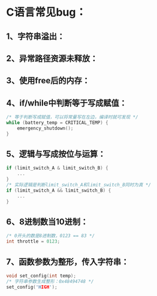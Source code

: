 # C语言常见bug：

## 1、字符串溢出：



## 2、异常路径资源未释放：



## 3、使用free后的内存：



## 4、if/while中判断等于写成赋值：

```c
/* 等于判断写成赋值，可以将常量写在左边，编译时就可发现 */
while (battery_temp = CRITICAL_TEMP) {
    emergency_shutdown();
}
```

## 5、逻辑与写成按位与运算：

```c
if (limit_switch_A & limit_switch_B) {
    ...
}
/* 实际逻辑是判断limit_switch_A和limit_switch_B同时为真 */
if (limit_switch_A && limit_switch_B) {
    ...
}
```

## 6、8进制数当10进制：

```c
/* 0开头的数是8进制数，0123 == 83 */
int throttle = 0123;
```

## 7、函数参数为整形，传入字符串：

```c
void set_config(int temp);
/* 字符串参数生成整形：0x48494748 */
set_config('HIGH');
```

